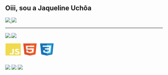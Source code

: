 ## Oiii, sou a Jaqueline Uchôa
<div>
  <a href="https://github.com/jaqueuchoab">
  <img height="170" src="https://github-readme-stats.vercel.app/api?username=jaqueuchoab&show_icons=true&theme=jolly&include_all_commits=true&count_private=true"/>
  <img height="170" src="https://github-readme-stats.vercel.app/api/top-langs/?username=jaqueuchoab&layout=compact&langs_count=7&theme=jolly"/>
  <hr>
  <a href="https://github.com/jaqueuchoab/EasyCaixa">
    <img align="center" src="https://github-readme-stats.vercel.app/api/pin/?username=jaqueuchoab&repo=EasyCaixa&theme=jolly" />
  </a>
  <a href="https://github.com/jaqueuchoab/SistemaPetshop">
    <img align="center" src="https://github-readme-stats.vercel.app/api/pin/?username=jaqueuchoab&repo=SistemaPetshop&theme=jolly" />
  </a>
</div>
    
<div style="display: inline_block"><br>
  <img align="center" alt="jaque-css" height="40" width="50" src="https://raw.githubusercontent.com/devicons/devicon/master/icons/javascript/javascript-plain.svg">
  <img align="center" alt="jaque-HTML" height="40" width="50" src="https://raw.githubusercontent.com/devicons/devicon/master/icons/html5/html5-original.svg">
  <img align="center" alt="jaque-CSS" height="40" width="50" src="https://raw.githubusercontent.com/devicons/devicon/master/icons/css3/css3-original.svg">
</div>
  
  ##
  
<div> 
  <a href="https://instagram.com/jaqueuchoab_" target="_blank"><img src="https://img.shields.io/badge/-Instagram-%23E4405F?style=for-the-badge&logo=instagram&logoColor=white" target="_blank"></a>
  <a href = "mailto:jaqueline.uchoab@gmail.com"><img src="https://img.shields.io/badge/-Gmail-%23333?style=for-the-badge&logo=gmail&logoColor=white" target="_blank"></a>
  <a href="https://www.linkedin.com/in/jaqueline-uch%C3%B4a-074483203" target="_blank"><img src="https://img.shields.io/badge/-LinkedIn-%230077B5?style=for-the-badge&logo=linkedin&logoColor=white" target="_blank"></a> 
  
</div>

